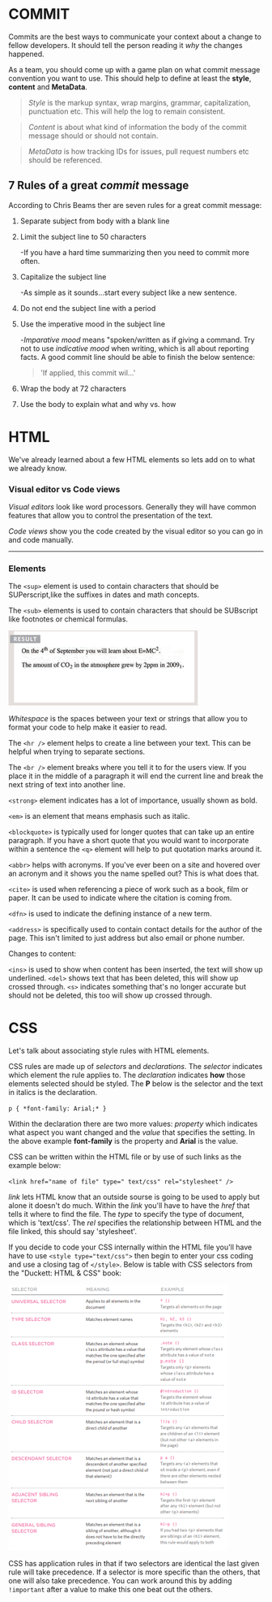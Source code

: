 # COMMIT

Commits are the best ways to communicate your context about a change to fellow developers. It should tell the person reading it *why* the changes happened.

As a team, you should come up with a game plan on what commit message convention you want to use. This should help to define at least the **style**, **content** and **MetaData**. 
> *Style* is the markup syntax, wrap margins, grammar, capitalization, punctuation etc. This will help the log to remain consistent. 

> *Content* is about what kind of information the body of the commit message should or should not contain. 

> *MetaData* is how tracking IDs for issues, pull request numbers etc should be referenced.

## 7 Rules of a great *commit* message

According to Chris Beams ther are seven rules for a great commit message:

1. Separate subject from body with a blank line

2. Limit the subject line to 50 characters

    -If you have a hard time summarizing then you need to commit more often.

3. Capitalize the subject line

    -As simple as it sounds...start every subject like a new sentence.

4. Do not end the subject line with a period

5. Use the imperative mood in the subject line

    -*Imparative mood* means "spoken/written as if giving a command. Try not to use *indicative mood* when writing, which is all about reporting facts. A good commit line should be able to finish the below sentence: 
    > 'If applied, this commit wil...'

6. Wrap the body at 72 characters

7. Use the body to explain what and why vs. how

# HTML

We've already learned about a few HTML elements so lets add on to what we already know. 

### Visual editor vs Code views

*Visual editors* look like word processors. Generally they will have common features that allow you to control the presentation of the text.

*Code views* show you the code created by the visual editor so you can go in and code manually. 

<hr />

### Elements

The `<sup>` element is used to contain characters that should be SUPerscript,like the suffixes in dates and math concepts. 

The `<sub>` elements is used to contain characters that should be SUBscript like footnotes or chemical formulas. 

![html](sub-sup.PNG)

*Whitespace* is the spaces between your text or strings that allow you to format your code to help make it easier to read. 

The `<hr />` element helps to create a line between your text. This can be helpful when trying to separate sections. 

The `<br />` element breaks where you tell it to for the users view. If you place it in the middle of a paragraph it will end the current line and break the next string of text into another line. 

`<strong>` element indicates has a lot of importance, usually shown as bold. 

`<em>` is an element that means emphasis such as italic. 

`<blockquote>` is typically used for longer quotes that can take up an entire paragraph. If you have a short quote that you would want to incorporate within a sentence the `<q>` element will help to put quotation marks around it. 

`<abbr>` helps with acronyms. If you've ever been on a site and hovered over an acronym and it shows you the name spelled out? This is what does that. 

`<cite>` is used when referencing a piece of work such as a book, film or paper. It can be used to indicate where the citation is coming from. 

`<dfn>` is used to indicate the defining instance of a new term. 

`<address>` is specifically used to contain contact details for the author of the page. This isn't limited to just address but also email or phone number. 

Changes to content: 

`<ins>` is used to show when content has been inserted, the text will show up underlined. `<del>` shows text that has been deleted, this will show up crossed through. `<s>` indicates something that's no longer accurate but should not be deleted, this too will show up crossed through. 

# CSS #

Let's talk about associating style rules with HTML elements. 

CSS rules are made up of *selectors* and *declarations*. The *selector* indicates which element the rule applies to. The *declaration* indicates **how** those elements selected should be styled. The **P** below is the selector and the text in italics is the declaration.

`p {
    *font-family: Arial;* }`

Within the declaration there are two more values: *property* which indicates what aspect you want changed and the *value* that specifies the setting. In the above example **font-family** is the property and **Arial** is the value. 

CSS can be written within the HTML file or by use of such links as the example below:

`<link href="name of file" type=" text/css" rel="stylesheet" />`

*link* lets HTML know that an outside sourse is going to be used to apply but alone it doesn't do much. Within the *link* you'll have to have the *href* that tells it where to find the file. The *type* to specify the type of document, which is 'text/css'. The *rel* specifies the relationship between HTML and the file linked, this should say 'stylesheet'.

If you decide to code your CSS internally within the HTML file you'll have have to use `<style type="text/css">` then begin to enter your css coding and use a closing tag of `</style>`. Below is table with CSS selectors from the "Duckett: HTML & CSS" book:

![css](css-selectors.PNG)


CSS has application rules in that if two selectors are identical the last given rule will take precedence. If a selector is more specific than the others, that one will also take precedence. You can work around this by adding `!important` after a value to make this one beat out the others. 